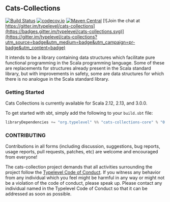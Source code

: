 ## Cats-Collections

[![Build Status](https://api.travis-ci.org/typelevel/cats-collections.png)](https://travis-ci.org/typelevel/cats-collections)
[![codecov.io](http://codecov.io/github/typelevel/cats-collections/coverage.svg?branch=master)](http://codecov.io/github/typelevel/cats-collections?branch=master)
[![Maven Central](https://img.shields.io/maven-central/v/org.typelevel/cats-collections-core_2.13.svg)](https://maven-badges.herokuapp.com/maven-central/org.typelevel/cats-collections-core_2.13)
[![Join the chat at https://gitter.im/typelevel/cats-collections](https://badges.gitter.im/typelevel/cats-collections.svg)](https://gitter.im/typelevel/cats-collections?utm_source=badge&utm_medium=badge&utm_campaign=pr-badge&utm_content=badge)

It intends to be a library containing data structures which facilitate pure functional programming in the Scala programming language. Some of these are replacements for structures already present in the Scala standard library, but with improvements in safety, some are data structures for which there is no analogue in the Scala standard library.

### Getting Started

Cats Collections is currently available for Scala 2.12, 2.13, and 3.0.0.

To get started with sbt, simply add the following to your `build.sbt` file:

```scala
libraryDependencies += "org.typelevel" %% "cats-collections-core" % "0.9.0"
```

### CONTRIBUTING

Contributions in all forms (including discussion, suggestions, bug reports, usage reports, pull requests, patches, etc) are welcome and encouraged from everyone!

The cats-collection project demands that all activities surrounding the project follow the [Typelevel Code of Conduct](http://typelevel.org/conduct.html). If you witness any behavior from any individual which you feel might be harmful in any way or might not be a violation of the code of conduct, please speak up. Please contact any individual named in the Typelevel Code of Conduct so that it can be addressed as soon as possible.
